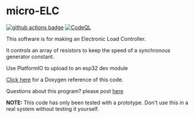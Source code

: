 # micro-ELC

[![github actions badge](https://github.com/joshua-8/micro-ELC/actions/workflows/CI.yml/badge.svg)](https://github.com/joshua-8/micro-ELC/actions/workflows/CI.yml)
[![CodeQL](https://github.com/joshua-8/micro-ELC/actions/workflows/codeql-analysis.yml/badge.svg)](https://github.com/joshua-8/micro-ELC/actions/workflows/codeql-analysis.yml)

This software is for making an Electronic Load Controller.

It controls an array of resistors to keep the speed of a synchronous generator constant.

Use PlatformIO to upload to an esp32 dev module

[Click here](https://joshua-8.github.io/micro-ELC/hierarchy.html) for a Doxygen reference of this code.

Questions about this program? please post [here](https://github.com/joshua-8/micro-ELC/discussions)


**NOTE:** This code has only been tested with a prototype. Don't use this in a real system without testing it yourself.
